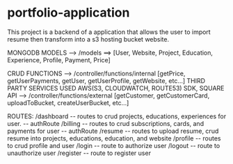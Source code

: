 # portfolio-application
This project is a backend of a application that allows the user to import resume then transform into a s3 hosting bucket website.

MONGODB MODELS --> /models ==> [User, Website, Project, Education, Experience, Profile, Payment, Price]

CRUD FUNCTIONS --> /controller/functions/internal [getPrice, getUserPayments, getUser, getUserProfile, getWebsite, etc...]
THIRD PARTY SERVICES USED AWS(S3, CLOUDWATCH, ROUTE53) SDK, SQUARE API --> /controller/functions/external [getCustomer, getCustomerCard, uploadToBucket, createUserBucket, etc...]

ROUTES: 
/dashboard -- routes to crud projects, educations, experiences for user. -- authRoute
/billing -- routes to crud subscriptions, cards, and payments for user -- authRoute
/resume -- routes to upload resume, crud resume into projects, educations, education, and website
/profile -- routes to crud profile and user 
/login -- route to authorize user
/logout -- route to unauthorize user
/register -- route to register user
